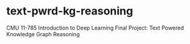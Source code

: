 # text-pwrd-kg-reasoning
CMU 11-785 Introduction to Deep Learning Final Project: Text Powered Knowledge Graph Reasoning
